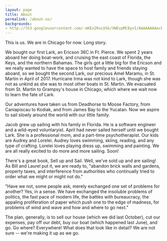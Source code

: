 ```yaml
---
layout: page
title: About
permalink: /about-us/
backgrounds:
- http://lh3.googleusercontent.com/-mKEx2RvLUSk/VWEvpMC8yxI/AAAAAAAAecE/zu07raO2VIg/s640/blogger-image-323423667.jpg
---
```

This is us. We are in Chicago for now.  Long story.  

We bought our first Lark, an Ericson 36C in Ft. Pierce.  We spent 2 years aboard her doing boat-work, and cruising the east coast of Florida, the Keys, and the northern Bahamas.  The girls got a little big for the Ericson and we really wanted to have the space to host family and friends staying aboard, so we bought the second Lark, our precious Amel Maramu, in St. Martin in April of 2017.  Hurricane Irma was not kind to Lark, though she was not as unkind as she was to most other boats in St. Martin.  We evacuated from St. Martin to Grampsy's house in Chicago, which where we wait now to learn the fate of Lark.  

Our adventures have taken us from Deadhorse to Moose Factory, from Caniapiscau to Kodiak, and from James Bay to the Yucatan. Now we aspire to sail slowly around the world with our little family.

Jacob grew up sailing with his family in Florida. He is a software engineer and a wild-eyed voluntaryist. April had never sailed herself until we bought Lark. She is a professional mom, and a part-time psychotherapist. Our kids are Audrey and Lorelei. Audrey loves swimming, skiing, reading, and any type of crafting.  Lorelei loves playing dress up, swimming and painting.  We are all really excited to do more and more sailing. Soon!

There's a great book, Sell up and Sail.  Well, we've sold up and are sailing!  As Bill and Laurel put it, we are ready to, "abandon brick walls and gardens, property taxes, and interference from authorities who continually tried to order what we might or might not do."

"Have we not, some people ask, merely exchanged one set of problems for another?  Yes, in a sense.  We have exchanged the insoluble problems of politics, the fast pace of modern life, the battles with bureaucracy, the appaling proliferation of paper which push one to the edge of madness, for problems of wind and wave and how and where to go next."

The plan, generally, is to sell our house (which we did last October), cut our expenses, pay off our debt, buy our boat (which happened last June), and go.  Go where?  Everywhere!  What does that look like in detail?  We are not sure -- we're making it up as we go.
